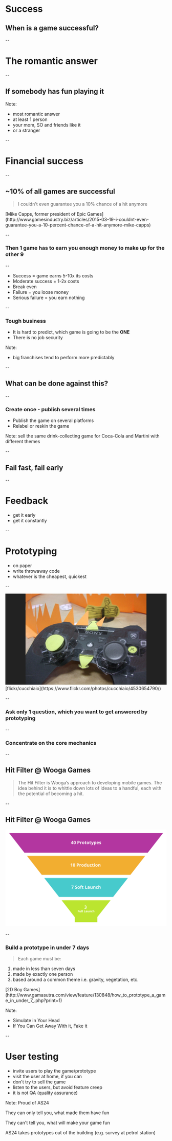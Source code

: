 # Success

## When is a game successful?

--

# The romantic answer

--

## If somebody has fun playing it

Note:
- most romantic answer
- at least 1 person
- your mom, SO and friends like it
- or a stranger

--

# Financial success

--

## ~10% of all games are successful

> I couldn't even guarantee you a 10% chance of a hit anymore
<footer>[Mike Capps, former president of Epic Games](http://www.gamesindustry.biz/articles/2015-03-19-i-couldnt-even-guarantee-you-a-10-percent-chance-of-a-hit-anymore-mike-capps)</footer>

--

### Then 1 game has to earn you enough money to make up for the other 9

--

- Success = game earns 5-10x its costs
- Moderate success = 1-2x costs
- Break even
- Failure = you loose money
- Serious failure = you earn nothing

--

### Tough business
- It is hard to predict, which game is going to be the **ONE**
- There is no job security

Note:
- big franchises tend to perform more predictably

--

## What can be done against this?

--

### Create once - publish several times
- Publish the game on several platforms
- Relabel or reskin the game

Note:
sell the same drink-collecting game for Coca-Cola and Martini with different themes

--

## Fail fast, fail early

--

# Feedback

- get it early
- get it constantly

--

# Prototyping
- on paper
- write throwaway code
- whatever is the cheapest, quickest

--

<img src="images/4530654790_fbbf4a8a5b_o.jpg">
<div class="attribution">[flickr/cucchiaio](https://www.flickr.com/photos/cucchiaio/4530654790/)</div>

--

### Ask only 1 question, which you want to get answered by prototyping

--

### Concentrate on the core mechanics

--

## Hit Filter @ Wooga Games
> The Hit Filter is Wooga’s approach to developing mobile games. The idea behind it is to whittle down lots of ideas to a handful, each with the potential of becoming a hit.

--

## Hit Filter @ Wooga Games

<img src="images/hitfilter_new.png">

--

### Build a prototype in under 7 days

> Each game must be:
1. made in less than seven days
1. made by exactly one person
1. based around a common theme i.e. gravity, vegetation, etc.
<footer>[2D Boy Games](http://www.gamasutra.com/view/feature/130848/how_to_prototype_a_game_in_under_7_.php?print=1)</footer>

Note:
- Simulate in Your Head
- If You Can Get Away With it, Fake it

--

# User testing

- invite users to play the game/prototype
- visit the user at home, if you can
- don't try to sell the game
- listen to the users, but avoid feature creep
- it is not QA (quality assurance)

Note:
Proud of AS24

They can only tell you, what made them have fun 

They can't tell you, what will make your game fun  

AS24 takes prototypes out of the building (e.g. survey at petrol station)
